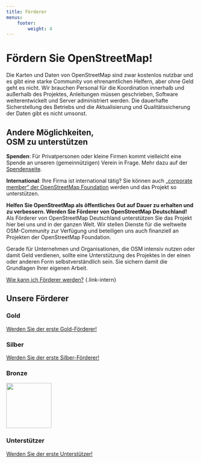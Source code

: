 ```yaml
---
title: Förderer
menus:
    footer:
        weight: 4
---
```


# Fördern Sie OpenStreetMap!

Die Karten und Daten von OpenStreetMap sind zwar kostenlos nutzbar und es gibt
eine starke Community von ehrenamtlichen Helfern, aber ohne Geld geht es nicht.
Wir brauchen Personal für die Koordination innerhalb und außerhalb des
Projektes, Anleitungen müssen geschrieben, Software weiterentwickelt und
Server administriert werden. Die dauerhafte Sicherstellung des Betriebs und die
Aktualisierung und Qualitätssicherung der Daten gibt es nicht umsonst.

<div class="infobox-small">

## Andere Möglichkeiten,<br/> OSM zu unterstützen

**Spenden**: Für Privatpersonen oder kleine Firmen kommt vielleicht eine Spende
an unseren (gemeinnützigen) Verein in Frage. Mehr dazu auf der
[Spendenseite](/spenden/).

**International**: Ihre Firma ist international tätig? Sie können auch
[„corporate member“ der OpenStreetMap
Foundation](https://osmfoundation.org/wiki/Join_as_a_corporate_member) werden
und das Projekt so unterstützen.

</div>

**Helfen Sie OpenStreetMap als öffentliches Gut auf Dauer zu erhalten und zu
verbessern. Werden Sie Förderer von OpenStreetMap Deutschland!**
Als Förderer von OpenStreetMap Deutschland unterstützen Sie das Projekt hier
bei uns und in der ganzen Welt. Wir stellen Dienste für die weltweite
OSM-Community zur Verfügung und beteiligen uns auch finanziell an Projekten
der OpenStreetMap Foundation.

Gerade für Unternehmen und Organisationen, die OSM intensiv nutzen oder damit
Geld verdienen, sollte eine Unterstützung des Projektes in der einen oder
anderen Form selbstverständlich sein. Sie sichern damit die Grundlagen Ihrer
eigenen Arbeit.

[Wie kann ich Förderer werden?](/förderer/werden/)
{.link-intern}

## Unsere Förderer

### Gold

<div class="grid-container">
<div class="grid-box">

[Werden Sie der erste Gold-Förderer!](/förderer/werden/)

</div>
</div>

### Silber

<div class="grid-container">
<div class="grid-box">

[Werden Sie der erste Silber-Förderer!](/förderer/werden/)

</div>
</div>

### Bronze

<div class="grid-container">
<div class="grid-box">

<img src="/förderer/logos/geofabrik.svg" width="120" height="120"/>

</div>
</div>

### Unterstützer

<div class="grid-container">
<div class="grid-box">

[Werden Sie der erste Unterstützer!](/förderer/werden/)

</div>
</div>

